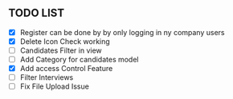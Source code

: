 ## TODO LIST

- [X] Register can be done by by only logging in ny company users
- [X] Delete Icon Check working
- [ ] Candidates Filter in view
- [ ] Add Category for candidates model
- [X] Add access Control Feature
- [ ] Filter Interviews
- [ ] Fix File Upload Issue